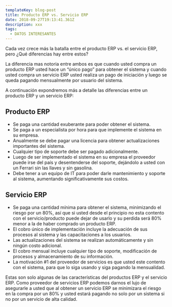 ```yaml
---
templateKey: blog-post
title: Producto ERP vs. Servicio ERP
date: 2018-09-27T19:13:41.361Z
description: xxx
tags:
  - DATOS INTERESANTES
---
```

Cada vez crece más la batalla entre el producto ERP vs. el servicio ERP, pero ¿Qué diferencias hay entre estos?



La diferencia mas notoria entre ambos es que cuando usted compra un producto ERP usted hace un “único pago” para obtener el sistema y cuando usted compra un servicio ERP usted realiza un pago de iniciación y luego se queda pagando mensualmente por usuario del sistema.



A continuación expondremos más a detalle las diferencias entre un producto ERP y un servicio ERP: 



## Producto ERP



* Se paga una cantidad exuberante para poder obtener el sistema.
* Se paga a un especialista por hora para que  implemente el sistema en su empresa.
* Anualmente se debe pagar una licencia para obtener actualizaciones importantes del sistema.
* Cualquier tipo de soporte debe ser pagado adicionalmente.
* Luego de ser implementado el sistema en su empresa el proveedor puede irse del país y desentenderse del soporte, dejándolo a usted con un Ferrari sin las llaves y sin gasolina.
* Debe tener a un equipo de IT para poder darle mantenimiento y soporte al sistema, aumentando significativamente sus costos.



## Servicio ERP

* Se paga una cantidad mínima para obtener el sistema, minimizando el riesgo por un 80%, así que si usted desde el principio no esta contento con el servicio/producto puede dejar de usarlo y su perdida será 80% menor a la de haber comprado un producto ERP.
* El cobro único de implementación incluye la adecuación de sus procesos al sistema y las capacitaciones a los usuarios.
* Las actualizaciones del sistema se realizan automáticamente y sin ningún costo adicional.
* El cobro mensual incluye cualquier tipo de soporte, modificación de procesos y almacenamiento de su información.
* La motivación #1 del proveedor de servicios es que usted este contento con el sistema, para que lo siga usando y siga pagando la mensualidad.

Estas son solo algunas de las características del productos ERP y el servicio ERP. Como proveedor de servicios ERP podemos darnos el lujo de asegurarle a usted que al obtener un servicio ERP se minimizara el riesgo en la compra por un 80% y usted estará pagando no solo por un sistema si no por un servicio de alta calidad.
